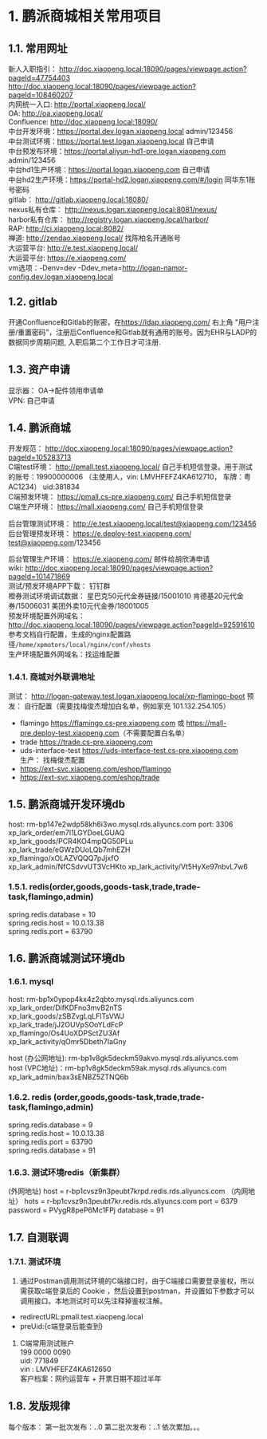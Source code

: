 # 1. 鹏派商城相关常用项目

## 1.1. 常用网址  

新人入职指引： <http://doc.xiaopeng.local:18090/pages/viewpage.action?pageId=47754403>  
<http://doc.xiaopeng.local:18090/pages/viewpage.action?pageId=108460207>  
内网统一入口: <http://portal.xiaopeng.local/>  
OA: <http://oa.xiaopeng.local/>  
Confluence: <http://doc.xiaopeng.local:18090/>  
中台开发环境：<https://portal.dev.logan.xiaopeng.local> admin/123456  
中台测试环境：<https://portal.test.logan.xiaopeng.local> 自己申请  
中台预发布环境：<https://portal.aliyun-hd1-pre.logan.xiaopeng.com> admin/123456  
中台hd1生产环境：<https://portal.logan.xiaopeng.com> 自己申请  
中台hd2生产环境：<https://portal-hd2.logan.xiaopeng.com/#/login> 同华东1账号密码  
gitlab： <http://gitlab.xiaopeng.local:18080/>  
nexus私有仓库： <http://nexus.logan.xiaopeng.local:8081/nexus/>  
harbor私有仓库： <http://registry.logan.xiaopeng.local/harbor/>  
RAP: <http://ci.xiaopeng.local:8082/>  
禅道: <http://zendao.xiaopeng.local/> 找陈柏名开通账号  
大运营平台: <http://e.test.xiaopeng.local/>  
大运营平台: <https://e.xiaopeng.com/>  
vm选项：-Denv=dev -Ddev_meta=http://logan-namor-config.dev.logan.xiaopeng.local

## 1.2. gitlab

开通Confluence和Gitlab的账密，在<https://ldap.xiaopeng.com/> 右上角 "用户注册/重置密码"，注册后Confluence和Gitlab就有通用的账号。因为EHR与LADP的数据同步周期问题, 入职后第二个工作日才可注册.  

## 1.3. 资产申请  

显示器： OA->配件领用申请单  
VPN: 自己申请  

## 1.4. 鹏派商城  

开发规范： <http://doc.xiaopeng.local:18090/pages/viewpage.action?pageId=105283713>  
C端test环境： <http://pmall.test.xiaopeng.local/>  自己手机短信登录。用于测试的账号：19900000006 （主使用人，vin: LMVHFEFZ4KA612710， 车牌：粤AC1234）   uid:381834  
C端预发环境： <https://pmall.cs-pre.xiaopeng.com/> 自己手机短信登录  
C端生产环境： <https://mall.xiaopeng.com/>  自己手机短信登录  

后台管理测试环境： <http://e.test.xiaopeng.local/test@xiaopeng.com/123456>  
后台管理预发环境： <https://e.deploy-test.xiaopeng.com/>  test@xiaopeng.com/123456

后台管理生产环境： <https://e.xiaopeng.com/> 邮件给胡欣涛申请  
wiki: <http://doc.xiaopeng.local:18090/pages/viewpage.action?pageId=101471869>  
测试/预发环境APP下载： 钉钉群  
橙券测试环境调试数据： 星巴克50元代金券链接/15001010 肯德基20元代金券/15006031 美团外卖10元代金券/18001005  
预发环境配置外网域名：<http://doc.xiaopeng.local:18090/pages/viewpage.action?pageId=92591610>  参考文档自行配置，生成的nginx配置路径`/home/xpmotors/local/nginx/conf/vhosts`  
生产环境配置外网域名：找运维配置  

### 1.4.1. 商城对外联调地址  

测试： <http://logan-gateway.test.logan.xiaopeng.local/xp-flamingo-boot>
预发： 自行配置（需要找梅俊杰增加白名单，例如家充 101.132.254.105）  

- flamingo <https://flamingo.cs-pre.xiaopeng.com> 或 <https://mall-pre.deploy-test.xiaopeng.com>（不需要配置白名单）  
- trade <https://trade.cs-pre.xiaopeng.com>  
- uds-interface-test <https://uds-interface-test.cs-pre.xiaopeng.com>  
生产： 找梅俊杰配置  
- <https://ext-svc.xiaopeng.com/eshop/flamingo>  
- <https://ext-svc.xiaopeng.com/eshop/trade>  
  
## 1.5. 鹏派商城开发环境db  

host: rm-bp147e2wdp58kh6i3wo.mysql.rds.aliyuncs.com
port: 3306  
xp_lark_order/em7l1LGYDoeLGUAQ  
xp_lark_goods/PCR4KO4mpQG50PLu  
xp_lark_trade/eGWzDUoLQb7mhEZH  
xp_flamingo/xOLAZVQQQ7pJjxfO  
xp_lark_admin/NfCSdvvUT3VcHKto
xp_lark_activity/Vt5HyXe97nbvL7w6

### 1.5.1. redis(order,goods,goods-task,trade,trade-task,flamingo,admin)  

spring.redis.database = 10  
spring.redis.host = 10.0.13.38  
spring.redis.port = 63790

## 1.6. 鹏派商城测试环境db  

### 1.6.1. mysql  

host: rm-bp1x0ypop4kx4z2qbto.mysql.rds.aliyuncs.com  
xp_lark_order/DifKDFno3mvB2nTS  
xp_lark_goods/zSBZvgLqLFlTsVWJ  
xp_lark_trade/jJ2OUVpSOoYLdFcP  
xp_flamingo/Os4UoXDPSctZU3Af  
xp_lark_activity/qOmr5Dbeth7IaGny

host (办公网地址):  rm-bp1v8gk5deckm59akvo.mysql.rds.aliyuncs.com  
host (VPC地址)：rm-bp1v8gk5deckm59ak.mysql.rds.aliyuncs.com
xp_lark_admin/bax3sENBZ5ZTNQ6b

### 1.6.2. redis (order,goods,goods-task,trade,trade-task,flamingo,admin)  

spring.redis.database = 9  
spring.redis.host = 10.0.13.38  
spring.redis.port = 63790  
spring.redis.database = 91

### 1.6.3. 测试环境redis（新集群）

(外网地址)
host = r-bp1cvsz9n3peubt7krpd.redis.rds.aliyuncs.com
（内网地址）
hots = r-bp1cvsz9n3peubt7kr.redis.rds.aliyuncs.com
port = 6379
password = PVygR8peP6Mc1FPj
database = 91

## 1.7. 自测联调  

### 1.7.1. 测试环境  

1. 通过Postman调用测试环境的C端接口时，由于C端接口需要登录鉴权，所以需获取c端登录后的 Cookie ，然后设置到postman，并设置如下参数才可以调用接口。本地测试时可以先注释掉鉴权注解。  

- redirectURL:pmall.test.xiaopeng.local  
- preUid:{c端登录后能查到}  

1. C端常用测试账户  
199 0000  0090  
uid: 771849  
vin : LMVHFEFZ4KA612650  
客户档案：网约运营车 + 开票日期不超过半年  

## 1.8. 发版规律  

每个版本：
第一批次发布：**.**.0
第二批次发布：**.**.1
依次累加。。。  
